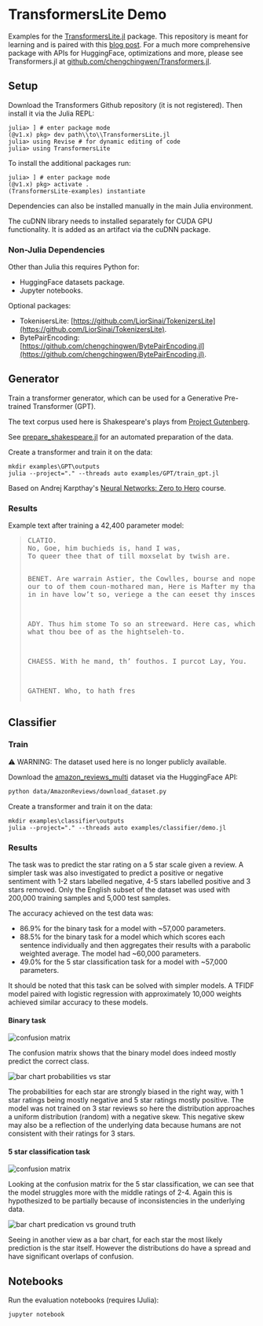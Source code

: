 # TransformersLite Demo

Examples for the [TransformersLite.jl](https://github.com/LiorSinai/TransformersLite.jl) package.
This repository is meant for learning
and is paired with this [blog post](https://liorsinai.github.io/coding/2022/05/18/transformers.html). For a much more comprehensive package with APIs for HuggingFace, optimizations and more, please see Transformers.jl at [github.com/chengchingwen/Transformers.jl](https://github.com/chengchingwen/Transformers.jl).

## Setup

Download the Transformers Github repository (it is not registered). Then install it via the Julia REPL:
```Julia-repl
julia> ] # enter package mode
(@v1.x) pkg> dev path\\to\\TransformersLite.jl
julia> using Revise # for dynamic editing of code
julia> using TransformersLite
```

To install the additional packages run:
```Julia-repl
julia> ] # enter package mode
(@v1.x) pkg> activate .
(TransformersLite-examples) instantiate 
```
Dependencies can also be installed manually in the main Julia environment.

The cuDNN library needs to installed separately for CUDA GPU functionality.
It is added as an artifact via the cuDNN package.

### Non-Julia Dependencies

Other than Julia this requires Python for:
- HuggingFace datasets package. 
- Jupyter notebooks.

Optional packages:
- TokenisersLite: [https://github.com/LiorSinai/TokenizersLite](https://github.com/LiorSinai/TokenizersLite).
- BytePairEncoding: [https://github.com/chengchingwen/BytePairEncoding.jl](https://github.com/chengchingwen/BytePairEncoding.jl).

## Generator

Train a transformer generator, which can be used for a Generative Pre-trained Transformer (GPT).

The text corpus used here is Shakespeare's plays from [Project Gutenberg](https://www.gutenberg.org/cache/epub/100/pg100.txt).

See [prepare_shakespeare.jl](data/Shakespeare/prepare_shakespeare.jl) for an automated preparation of the data.

Create a transformer and train it on the data:
```
mkdir examples\GPT\outputs
julia --project="." --threads auto examples/GPT/train_gpt.jl
```

Based on Andrej Karpthay's [Neural Networks: Zero to Hero](https://karpathy.ai/zero-to-hero.html) course.

### Results

Example text after training a 42,400 parameter model:

<blockquote>
<pre>
CLATIO.
No, Goe, him buchieds is, hand I was,
To queer thee that of till moxselat by twish are.

BENET.
Are warrain Astier, the Cowlles,
bourse and nope, Merfore myen our to of them coun-mothared man,
Here is
Mafter my thath and herop, and in in have low’t so, veriege a the can eeset thy
inscestle marriom.

ADY.
Thus him stome
To so an streeward. Here cas, which id renuderser what thou bee of as the hightseleh-to.

CHAESS.
With he mand, th’ fouthos. I purcot Lay,
You.

GATHENT.
Who, to hath fres
</pre>
</blockquote>

## Classifier
### Train

⚠️ WARNING: The dataset used here is no longer publicly available.

Download the [amazon_reviews_multi](https://huggingface.co/datasets/amazon_reviews_multi) dataset via the HuggingFace API:

```bash
python data/AmazonReviews/download_dataset.py
```

Create a transformer and train it on the data:
```
mkdir examples\classifier\outputs
julia --project="." --threads auto examples/classifier/demo.jl
```

### Results

The task was to predict the star rating on a 5 star scale given a review. 
A simpler task was also investigated to predict a positive or negative sentiment with 1-2 stars labelled negative, 4-5 stars labelled positive and 3 stars removed. Only the English subset of the dataset was used with 200,000 training samples and 5,000 test samples.

The accuracy achieved on the test data was:
- 86.9% for the binary task for a model with ~57,000 parameters.
- 88.5% for the binary task for a model which which scores each sentence individually and then aggregates their results with a parabolic weighted average. The model had ~60,000 parameters.
- 49.0% for the 5 star classification task for a model with ~57,000 parameters.

It should be noted that this task can be solved with simpler models. 
A TFIDF model paired with logistic regression with approximately 10,000 weights
achieved similar accuracy to these models.

#### Binary task
<img src="images/amazon_reviews/confusion_matrix_regression.png"
     alt="confusion matrix"
    />

The confusion matrix shows that the binary model does indeed mostly predict the correct class.

<img src="images/amazon_reviews/probabilities_star.png"
     alt="bar chart probabilities vs star"
    />

The probabilities for each star are strongly biased in the right way, with 1 star ratings being mostly negative and 5 star ratings mostly positive. The model was not trained on 3 star reviews so here the distribution approaches a uniform distribution (random) with a negative skew. This negative skew may also be a reflection of the underlying data because humans are not consistent with their ratings for 3 stars. 

#### 5 star classification task
<img src="images/amazon_reviews/confusion_matrix_classification5.png"
     alt="confusion matrix"
    />

Looking at the confusion matrix for the 5 star classification, we can see that the model struggles more with the middle ratings of 2-4.
Again this is hypothesized  to be partially because of inconsistencies in the underlying data.

<img src="images/amazon_reviews/predictions_classification5.png"
     alt="bar chart predication vs ground truth"
    />

Seeing in another view as a bar chart, for each star the most likely prediction is the star itself.
However the distributions do have a spread and have significant overlaps of confusion.

## Notebooks

Run the evaluation notebooks (requires IJulia):
```
jupyter notebook
```

